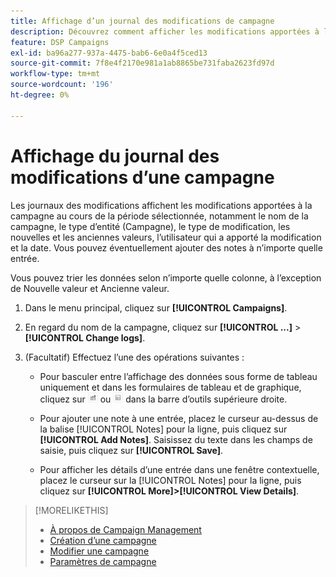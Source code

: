 ```yaml
---
title: Affichage d’un journal des modifications de campagne
description: Découvrez comment afficher les modifications apportées à la campagne.
feature: DSP Campaigns
exl-id: ba96a277-937a-4475-bab6-6e0a4f5ced13
source-git-commit: 7f8e4f2170e981a1ab8865be731faba2623fd97d
workflow-type: tm+mt
source-wordcount: '196'
ht-degree: 0%

---
```


# Affichage du journal des modifications d’une campagne

Les journaux des modifications affichent les modifications apportées à la campagne au cours de la période sélectionnée, notamment le nom de la campagne, le type d’entité (Campagne), le type de modification, les nouvelles et les anciennes valeurs, l’utilisateur qui a apporté la modification et la date. Vous pouvez éventuellement ajouter des notes à n’importe quelle entrée.

Vous pouvez trier les données selon n’importe quelle colonne, à l’exception de Nouvelle valeur et Ancienne valeur.

1. Dans le menu principal, cliquez sur **[!UICONTROL Campaigns]**.

1. En regard du nom de la campagne, cliquez sur  **[!UICONTROL ...]** > **[!UICONTROL Change logs]**.

1. (Facultatif) Effectuez l’une des opérations suivantes :

   * Pour basculer entre l’affichage des données sous forme de tableau uniquement et dans les formulaires de tableau et de graphique, cliquez sur ![Vue Tableau et graphique](/help/dsp/assets/table-plus-chart-view.png "Vue Tableau et graphique") ou ![Vue Tableau](/help/dsp/assets/table-view.png "Vue Tableau") dans la barre d’outils supérieure droite.

   * Pour ajouter une note à une entrée, placez le curseur au-dessus de la balise [!UICONTROL Notes] pour la ligne, puis cliquez sur **[!UICONTROL Add Notes]**. Saisissez du texte dans les champs de saisie, puis cliquez sur **[!UICONTROL Save]**.

   * Pour afficher les détails d’une entrée dans une fenêtre contextuelle, placez le curseur sur la [!UICONTROL Notes] pour la ligne, puis cliquez sur **[!UICONTROL More]>[!UICONTROL View Details]**.

>[!MORELIKETHIS]
>
>* [À propos de Campaign Management](campaign-about.md)
>* [Création d’une campagne](campaign-create.md)
>* [Modifier une campagne](campaign-edit.md)
>* [Paramètres de campagne](campaign-settings.md)

